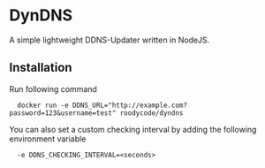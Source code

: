 # DynDNS

A simple lightweight DDNS-Updater written in NodeJS.

## Installation

Run following command

```
  docker run -e DDNS_URL="http://example.com?password=123&username=test" roodycode/dyndns
```

You can also set a custom checking interval by adding the following environment variable
```
  -e DDNS_CHECKING_INTERVAL=<seconds>
```
    
